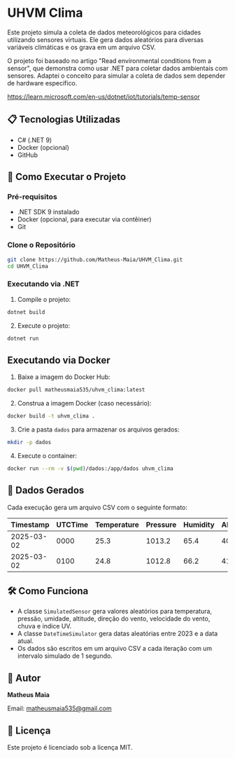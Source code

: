 # UHVM Clima

Este projeto simula a coleta de dados meteorológicos para cidades utilizando sensores virtuais. Ele gera dados aleatórios para diversas variáveis climáticas e os grava em um arquivo CSV.

O projeto foi baseado no artigo "Read environmental conditions from a sensor", que demonstra como usar .NET para coletar dados ambientais com sensores. Adaptei o conceito para simular a coleta de dados sem depender de hardware específico.

https://learn.microsoft.com/en-us/dotnet/iot/tutorials/temp-sensor

## 📋 Tecnologias Utilizadas
- C# (.NET 9)
- Docker (opcional)
- GitHub

## 🔌 Como Executar o Projeto

### Pré-requisitos
- .NET SDK 9 instalado
- Docker (opcional, para executar via contêiner)
- Git

### Clone o Repositório
```bash
git clone https://github.com/Matheus-Maia/UHVM_Clima.git
cd UHVM_Clima
```

### Executando via .NET

1. Compile o projeto:
```bash
dotnet build
```

2. Execute o projeto:
```bash
dotnet run
```

## Executando via Docker

1. Baixe a imagem do Docker Hub:

```bash
docker pull matheusmaia535/uhvm_clima:latest
```

2. Construa a imagem Docker (caso necessário):

```bash
docker build -t uhvm_clima .
```

3. Crie a pasta `dados` para armazenar os arquivos gerados:

```bash
mkdir -p dados
```

4. Execute o container:

```bash
docker run --rm -v $(pwd)/dados:/app/dados uhvm_clima
```

## 📄 Dados Gerados
Cada execução gera um arquivo CSV com o seguinte formato:

| Timestamp    | UTCTime | Temperature | Pressure | Humidity | Altitude | WindDirection | WindSpeed | Rainfall | UVIndex |
|-------------|---------|-------------|----------|----------|----------|---------------|-----------|----------|---------|
| 2025-03-02  | 0000    | 25.3        | 1013.2   | 65.4     | 400      | 90.5         | 15.3      | 0.0      | 3.2     |
| 2025-03-02  | 0100    | 24.8        | 1012.8   | 66.2     | 410      | 95.0         | 14.8      | 0.0      | 2.8     |

## 🛠️ Como Funciona
- A classe `SimulatedSensor` gera valores aleatórios para temperatura, pressão, umidade, altitude, direção do vento, velocidade do vento, chuva e índice UV.
- A classe `DateTimeSimulator` gera datas aleatórias entre 2023 e a data atual.
- Os dados são escritos em um arquivo CSV a cada iteração com um intervalo simulado de 1 segundo.

## 🚀 Autor
**Matheus Maia**

Email: matheusmaia535@gmail.com

## 📄 Licença
Este projeto é licenciado sob a licença MIT.

